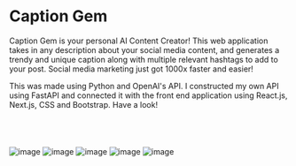 # Caption Gem
Caption Gem is your personal AI Content Creator! This web application takes in any description about your social media content, and generates a trendy and unique caption along with multiple relevant hashtags to add to your post. Social media marketing just got 1000x faster and easier! 

This was made using Python and OpenAI's API. I constructed my own API using FastAPI and connected it with the front end application using React.js, Next.js, CSS and Bootstrap. Have a look!
<br/>
<br/>
<br/>
<br/>
<br/>
![image](https://user-images.githubusercontent.com/72419841/212598761-400dd6bd-dd4d-46a8-b1ef-4f5f4b98c052.png)
![image](https://user-images.githubusercontent.com/72419841/212599087-1b865d4c-9c17-42a0-9f6d-096f0fee8769.png)
![image](https://user-images.githubusercontent.com/72419841/212599313-c8d78031-1479-46aa-ae87-93911e7ddf04.png)
![image](https://user-images.githubusercontent.com/72419841/212599475-d6eac528-73c5-4443-8bb7-357ce94f72c0.png)
![image](https://user-images.githubusercontent.com/72419841/212599675-8af391d9-50b4-4b2a-a566-ab5ce8add7aa.png)

